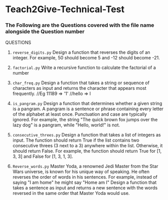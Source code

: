 # Teach2Give-Technical-Test

### The Following are the Questions covered with the file name alongside the Question number

QUESTIONS
1. `reverse_digits.py` Design a function that reverses the digits of an integer. For example, 50
should become 5 and -12 should become -21.

2. `factorial.py` Write a recursive function to calculate the factorial of a number

3. `char_freq.py` Design a function that takes a string or sequence of characters as input and
returns the character that appears most frequently.
//Eg 11189 => '1'
//hello => l

4. `is_pangram.py` Design a function that determines whether a given string is a pangram. A
pangram is a sentence or phrase containing every letter of the alphabet at
least once. Punctuation and case are typically ignored. For example, the
string "The quick brown fox jumps over the lazy dog" is a pangram, while
"Hello, world!" is not.

5. `consecutive_threes.py` Design a function that takes a list of integers as input. The function should
return True if the list contains two consecutive threes (3 next to a 3) anywhere
within the list. Otherwise, it should return False. For example, the function
should return True for [1, 3, 3] and False for [1, 3, 1, 3].

6. `Reverse_words.py` Master Yoda, a renowned Jedi Master from the Star Wars universe, is known
for his unique way of speaking. He often reverses the order of words in his
sentences. For example, instead of saying "I am home" he might say "Home
am I" Design a function that takes a sentence as input and returns a new
sentence with the words reversed in the same order that Master Yoda would
use.
